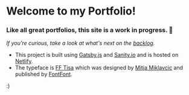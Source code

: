# Welcome to my Portfolio!

### Like all great portfolios, this site is a work in progress. 👷‍
_If you're curious, take a look at what's next on the [backlog](https://trello.com/b/W3fbPzUF/portfolio)._

- This project is built using [Gatsby.js](https://gatsbyjs.org) and [Sanity.io](https://www.sanity.io) and is hosted on [Netlify](https://netlify.com).
- The typeface is [FF Tisa](https://www.fontshop.com/families/ff-tisa) which was designed by [Mitja Miklavcic](https://www.fontshop.com/designers/mitja-miklav-269-i-269) and published by [FontFont](https://www.fontshop.com/foundries/fontfont).

:)